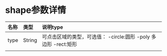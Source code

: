 # shape参数详情

| 名称 | 类型 | 说明type |
| :--- | :--- | :--- |
| type | String | 可点击区域的类型，可选值：                  -circle:圆形 -poly 多边形 -rect:矩形 |
|  |  |  |



